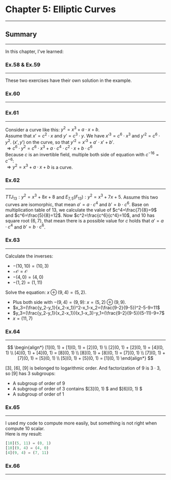 # Chapter 5: Elliptic Curves

---

## Summary

---
In this chapter, I've learned:


### **Ex.58** & **Ex.59**

---
These two exercises have their own solution in the example.

### **Ex.60**

---

### **Ex.61**

---
Consider a curve like this: $y^2=x^3+a\cdot x+b$.  
Assume that $x'=c^2\cdot x$ and $y'=c^3\cdot y$. We have $x'^3=c^6\cdot x^3$ and $y'^2=c^6\cdot y^2$.
$(x',y')$ on the curve, so that $y'^2=x'^3+a'\cdot x'+b'$.  
$\Rightarrow c^6\cdot y^2=c^6\cdot x^3 +a\cdot c^4\cdot c^2\cdot x+b\cdot c^6$  
Because $c$ is an invertible field, multiple both side of equation with ${c^{-1}}^6=c^{-6}$:  
$\Rightarrow y^2=x^3 +a\cdot x+b$ is a curve.  

### **Ex.62**

---
$TTJ_{13}: y^2=x^3+8x+8$ and $E_{7,5}(F_{13}): y^2=x^3+7x+5$.
Assume this two curves are isomorphic, that mean $a'=a\cdot c^4$ and $b'=b\cdot c^6$. Base on multiplication table of $13$, we calculate the value of $c^4=\frac{7}{8}=9$ and $c^6=\frac{5}{8}=12$.
Now $c^2=\frac{c^6}{c^4}=10$, and $10$ has square root $\lbrace6,7\rbrace$, that mean there is a possible value for $c$ holds that $a'=a\cdot c^4$ and $b'=b\cdot c^6$.

### **Ex.63**

---
Calculate the inverses:

- $-(10,10)=(10,3)$
- $-\mathcal{O}=\mathcal{O}$
- $-(4,0)=(4,0)$
- $-(1,2)=(1,11)$

Solve the equation: $x\oplus(9,4)=(5,2)$.  

- Plus both side with $-(9,4)=(9,9)$: $x=(5,2)\oplus(9,9)$.
- $x_3=(\frac{y_2-y_1}{x_2-x_1})^2-x_1-x_2=(\frac{9-2}{9-5})^2-5-9=11$
- $y_3=(\frac{y_2-y_1}{x_2-x_1})(x_1-x_3)-y_1=(\frac{9-2}{9-5})(5-11)-9=7$
- $x=(11,7)$

### **Ex.64**

---

$$
\begin{align*}
[1](0, 1) + [1](0, 1) = [2](0, 1) \\
[2](0, 1) + [2](0, 1) = [4](0, 1) \\
[4](0, 1) + [4](0, 1) = [8](0, 1) \\
[8](0, 1) + [8](0, 1) = [7](0, 1) \\
[7](0, 1) + [7](0, 1) = [5](0, 1) \\
[5](0, 1) + [5](0, 1) = [1](0, 1)
\end{align*}
$$

$[3]$, $[6]$, $[9]$ is belonged to logarithmic order. And factorization of 9 is $3\cdot 3$, so $[9]$ has 3 subgroups: 
- A subgroup of order of 9
- A subgroup of order of 3 contains $[3](0, 1) $ and $[6](0, 1) $
- A subgroup of order of 1

### **Ex.65**

--- 
I used my code to compute more easily, but something is not right when compute 10 scalar.  
Here is my result:
```rust
[10](5, 11) = (0, 1)
[10](9, 4) = (4, 0)
[4](9, 4) = (7, 11)
```

### **Ex.66**

---
